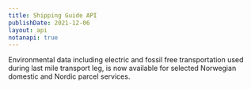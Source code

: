 ```yaml
---
title: Shipping Guide API
publishDate: 2021-12-06
layout: api
notanapi: true
---
```


Environmental data including electric and fossil free transportation used during last mile transport leg, is now available for 
selected Norwegian domestic and Nordic parcel services.
